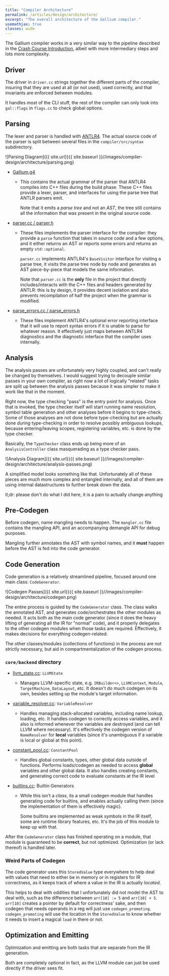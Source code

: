 ```yaml
---
title: "Compiler Architecture"
permalink: /articles/design/architecture/
excerpt: "The overall architecture of the Gallium compiler."
usemathjax: true
classes: wide
---
```


The Gallium compiler works in a very similar way to the pipeline described in
the [Crash Course Introduction](/articles/crashcourse/basics), albeit with
more intermediary steps and lots more complexity. 

## Driver

The driver in `driver.cc` strings together the different parts of the compiler, insuring that
they are used at all (or not used), used correctly, and that invariants are enforced between modules.

It handles most of the CLI stuff, the rest of the compiler can only look into `gal::flags`
in `flags.cc` to check global options.

## Parsing

The lexer and parser is handled with [ANTLR4](https://www.antlr.org/). The actual
source code of the parser is split between several files in the `compiler/src/syntax`
subdirectory.

![Parsing Diagram]({{ site.url}}{{ site.baseurl }}//images/compiler-design/architecture/parsing.png)

- [Gallium.g4](https://github.com/evanacox/honors-forum-project/blob/master/compiler/src/syntax/Gallium.g4)
  - This contains the actual grammar of the parser that ANTLR4 compiles into C++ files during the build phase.
    These C++ files provide a lexer, parser, and interfaces for using the parse tree that ANTLR parsers emit.

    Note that it emits a *parse tree* and not an *AST*, the tree still contains all the information that was
    present in the original source code. 

- [parser.cc / parser.h](https://github.com/evanacox/honors-forum-project/blob/master/compiler/src/syntax/parser.cc)
  - These files implements the parser interface for the compiler: they provide a `parse` function that takes
    in source code and a few options, and it either returns an AST or reports some errors and returns an empty 
    `std::optional`. 

    `parser.cc` implements ANTLR4's `BaseVisitor` interface for visiting a parse tree, it visits the parse
    tree node by node and generates an AST piece-by-piece that models the same information. 

    Note that `parser.cc` is the **only** file in the project that directly includes/interacts with the
    C++ files and headers generated by ANTLR: this is by design, it provides decent isolation and also prevents
    recompilation of half the project when the grammar is modified. 

- [parse_errors.cc / parse_errors.h](https://github.com/evanacox/honors-forum-project/blob/master/compiler/src/syntax/parse_errors.cc)
  - These files implement ANTLR4's optional error reporting interface that it will use to report syntax errors
    if it is unable to parse for whatever reason. It effectively just maps between ANTLR4 diagnostics and 
    the diagnostic interface that the compiler uses internally. 

## Analysis

The analysis passes are unfortunately very highly coupled, and can't really be changed by themselves. I would
suggest trying to decouple similar passes in your own compiler, as right now a lot of logically "related"
tasks are split up between the analysis passes because it was simpler to make it work like that in the moment.

Right now, the type checking "pass" is the entry point for analysis. Once that is invoked, the type checker 
itself will start running name resolution, symbol table generation and other analyses before it begins to type-check. Some of those analyses are not done before 
type-checking but are actually done *during* type-checking in order to resolve possibly ambiguous lookups, because entering/leaving scopes, registering variables, etc. is done by the type checker. 

Basically, the `TypeChecker` class ends up being more of an `AnalysisController` class masquerading as a type checker pass. 

![Analysis Diagram]({{ site.url}}{{ site.baseurl }}//images/compiler-design/architecture/analysis-passes.png)

A simplified model looks something like that. Unfortunately all of these pieces are much more complex and entangled internally, and all of them are using internal datastructures to further break down the data.

tl;dr: please don't do what I did here, it is a pain to actually change anything

## Pre-Codegen 

Before codegen, name mangling needs to happen. The `mangler.cc` file contains the mangling API, and an accompanying demangle API for debug purposes. 

Mangling further annotates the AST with symbol names,
and it **must** happen before the AST is fed into the
code generator.

## Code Generation 

Code generation is a relatively streamlined pipeline, focused around one main class: `CodeGenerator`. 

![Codegen Passes]({{ site.url}}{{ site.baseurl }}//images/compiler-design/architecture/codegen.png)

The entire process is guided by the `CodeGenerator` class. The class walks the annotated AST, and generates 
code/orchestrates the other modules as needed. It acts both as the main code generator (since it does the heavy lifting of 
generating all the IR for "normal" code), and it properly delegates to the other codegen modules when those tasks are 
required. Effectively, it makes decisions for everything codegen-related.

The other classes/modules (collections of functions) in the process are not strictly necessary, but aid in 
compartmentalization of the codegen process. 

### `core/backend` directory

- [llvm_state.cc](https://github.com/evanacox/honors-forum-project/blob/master/compiler/src/core/backend/llvm_state.cc): `LLVMState`
  - Manages LLVM-specific state, e.g. `IRBuilder<>`, `LLVMContext`, `Module`, 
    `TargetMachine`, `DataLayout`, etc. It doesn't do much codegen on its own, besides setting up the
    module's target information. 

- [variable_resolver.cc](https://github.com/evanacox/honors-forum-project/blob/master/compiler/src/core/backend/variable_resolver.cc): `VariableResolver`
  - Handles managing stack-allocated variables, including name lookup, loading, etc. It handles codegen
    to correctly access variables, and it also is informed whenever the variables are destroyed (and
    can tell LLVM where necessary). It's effectively the codegen version of `NameResolver` for **local**
    variables (since it's unambiguous if a variable is local or global at this point). 

- [constant_pool.cc](https://github.com/evanacox/honors-forum-project/blob/master/compiler/src/core/backend/constant_pool.cc): `ConstantPool`
  - Handles global constants, types, other global data outside of functions. Performs loads/codegen as
    needed to access **global** variables and other global data. It also handles creating constants, and
    generating correct code to evaluate constants at the IR level

- [builtins.cc](https://github.com/evanacox/honors-forum-project/blob/master/compiler/src/core/backend/builtins.cc): Builtin Generators
  - While this isn't a *class*, its a small codegen module that handles generating code for builtins, 
    and enables actually calling them (since the implementation of them is effectively magic). 

    Some builtins are implemented as weak symbols in the IR itself, some are runtime library features, etc.
    It's the job of this module to keep up with that.

After the `CodeGenerator` class has finished operating on a module, that module is guaranteed
to be **correct**, but not optimized. Optimization (or lack thereof) is handled later. 

### Weird Parts of Codegen

The code generator uses this `StoredValue` type everywhere to help deal with values that need
to either be in memory or in registers for IR correctness, as it keeps track of where a value in
the IR is actually *located*.

This helps to deal with oddities that I unfortunately did not model the AST to deal with, such as
the difference between `arr[10] := 5` and `arr[10] + 5`. `arr[10]` creates a pointer by default
for correctness' sake, and then codegen that needs operands in a reg will just use `codegen_promoting`.
`codegen_promoting` will use the location in the `StoredValue` to know whether it needs to insert a magical
`load` in there or not. 

## Optimization and Emitting 

Optimization and emitting are both tasks that are separate from the IR generation. 

Both are completely optional in fact, as the LLVM module can just be used directly if the driver
sees fit. 